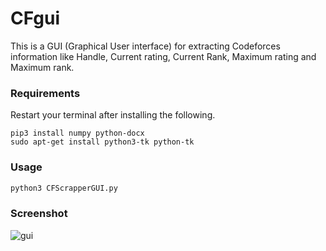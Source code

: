 # CFgui

This is a GUI (Graphical User interface) for extracting Codeforces information like Handle, Current rating, Current Rank, Maximum rating and Maximum rank.

### Requirements

Restart your terminal after installing the following.
```
pip3 install numpy python-docx
sudo apt-get install python3-tk python-tk
```

### Usage
```python
python3 CFScrapperGUI.py
```
### Screenshot

![gui](https://user-images.githubusercontent.com/49688892/70801736-ac79c380-1d7d-11ea-931c-ed84b1a9086c.png)

